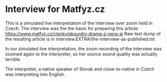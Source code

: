 # Interview for Matfyz.cz

This is a simulated live interpretation of the interview over zoom held in Czech.
The interview was the the basis for preparing this article:
  https://www.matfyz.cz/clanky/absurdni-drama-z-pera-ai
Raw text dump of the resulting article is in interview.EXTRA/the-interview-as-published.txt

In our simulated live interpretation, the zoom recording of the interview was zoomed again to the interpreter, so her source sound quality was actually terrible.

The interpreter, a native speaker of Slovak and close-to-native in Czech was interpreting into English.
